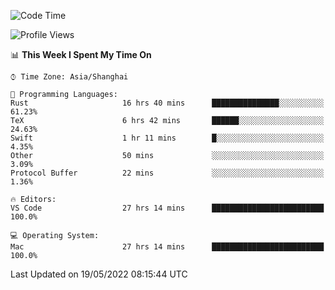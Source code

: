 <!--START_SECTION:waka-->
![Code Time](http://img.shields.io/badge/Code%20Time-1%2C331%20hrs%2030%20mins-blue)

![Profile Views](http://img.shields.io/badge/Profile%20Views-150-blue)

📊 **This Week I Spent My Time On** 

```text
⌚︎ Time Zone: Asia/Shanghai

💬 Programming Languages: 
Rust                     16 hrs 40 mins      ███████████████░░░░░░░░░░   61.23% 
TeX                      6 hrs 42 mins       ██████░░░░░░░░░░░░░░░░░░░   24.63% 
Swift                    1 hr 11 mins        █░░░░░░░░░░░░░░░░░░░░░░░░   4.35% 
Other                    50 mins             ░░░░░░░░░░░░░░░░░░░░░░░░░   3.09% 
Protocol Buffer          22 mins             ░░░░░░░░░░░░░░░░░░░░░░░░░   1.36%

🔥 Editors: 
VS Code                  27 hrs 14 mins      █████████████████████████   100.0%

💻 Operating System: 
Mac                      27 hrs 14 mins      █████████████████████████   100.0%

```


 Last Updated on 19/05/2022 08:15:44 UTC
<!--END_SECTION:waka-->
